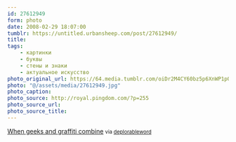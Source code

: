 ```yaml
---
id: 27612949
form: photo
date: 2008-02-29 18:07:00
tumblr: https://untitled.urbansheep.com/post/27612949/
title:
tags:
    - картинки
    - буквы
    - стены и знаки
    - актуальное искусство
photo_original_url: https://64.media.tumblr.com/oiDr2M4CY60bz5p6XnWP1pQ8_640.jpg
photo: "@/assets/media/27612949.jpg"
photo_caption:
photo_source: http://royal.pingdom.com/?p=255
photo_source_url:
photo_source_title:
---
```


<p><a href="http://royal.pingdom.com/?p=255">When geeks and graffiti combine</a> <small>via <a href="http://thedeplorableword.net/post/27606826">deplorableword</a></small></p>
